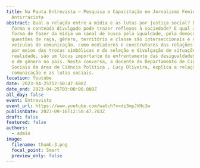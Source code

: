 ```yaml
---
title: Na Pauta Entrevista – Pesquisa e Capacitação em Jornalismo Feminista e
  Antirracista
abstract: Qual a relação entre a mídia e as lutas por justiça social? De que
  forma o conteúdo divulgado pode trazer reflexos à sociedade? E qual a melhor
  forma de fazer da mídia um canal de busca pela igualdade, pela democracia? As
  questões de raça, gênero, território e classe são interseccionais e os
  veículos de comunicação, como mediadores e construtores das relações sociais
  por meios das trocas simbólicas e da seleção e divulgação de situações da
  realidade, são um lócus importante de enfrentamento das desigualdades raciais
  e de gênero no país. Nesta conversa, a docente do Departamento de Ciências
  Sociais da área de Ciência Política , Lucy Oliveira, explica a relação entre a
  comunicação e as lutas sociais.
location: Youtube
date: 2023-04-25T12:50:47.690Z
date_end: 2023-04-25T03:00:00.000Z
all_day: false
event: Entrevista
event_url: https://www.youtube.com/watch?v=dz3mpJVHc3w
publishDate: 2023-09-16T12:50:47.703Z
draft: false
featured: false
authors:
  - admin
image:
  filename: thumb-3.png
  focal_point: Smart
  preview_only: false
---
```

